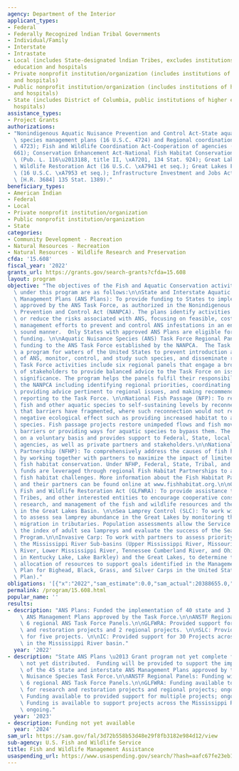 ```yaml
---
agency: Department of the Interior
applicant_types:
- Federal
- Federally Recognized lndian Tribal Governments
- Individual/Family
- Interstate
- Intrastate
- Local (includes State-designated lndian Tribes, excludes institutions of higher
  education and hospitals
- Private nonprofit institution/organization (includes institutions of higher education
  and hospitals)
- Public nonprofit institution/organization (includes institutions of higher education
  and hospitals)
- State (includes District of Columbia, public institutions of higher education and
  hospitals)
assistance_types:
- Project Grants
authorizations:
- "Nonindigenous Aquatic Nuisance Prevention and Control Act-State aquatic nuisance\
  \ species management plans (16 U.S.C. 4724) and Regional coordination (16 U.S.C.\
  \ 4723); Fish and Wildlife Coordination Act-Cooperation of agencies (16 U.S.C. \xA7\
  661); Conservation Enhancement Act-National Fish Habitat Conservation Through Partnerships\
  \ (Pub. L. 116\u2013188, title II, \xA7201, 134 Stat. 924); Great Lakes Fish and\
  \ Wildlife Restoration Act (16 U.S.C. \xA7941 et seq.); Great Lakes Fishery Act\
  \ (16 U.S.C. \xA7953 et seq.); Infrastructure Investment and Jobs Act (Pub. L. 117-58\
  \ [H.R. 3684] 135 Stat. 1389)."
beneficiary_types:
- American Indian
- Federal
- Local
- Private nonprofit institution/organization
- Public nonprofit institution/organization
- State
categories:
- Community Development - Recreation
- Natural Resources - Recreation
- Natural Resources - Wildlife Research and Preservation
cfda: '15.608'
fiscal_year: '2022'
grants_url: https://grants.gov/search-grants?cfda=15.608
layout: program
objective: "The objectives of the Fish and Aquatic Conservation activities conducted\
  \ under this program are as follows:\n\nState and Interstate Aquatic Nuisance Species\
  \ Management Plans (ANS Plans): To provide funding to States to implement ANS Plans\
  \ approved by the ANS Task Force, as authorized in the Nonindigenous Aquatic Nuisance\
  \ Prevention and Control Act (NANPCA). The plans identify activities needed to eliminate\
  \ or reduce the risks associated with ANS, focusing on feasible, cost-effective\
  \ management efforts to prevent and control ANS infestations in an environmentally\
  \ sound manner.  Only States with approved ANS Plans are eligible for this annual\
  \ funding. \n\nAquatic Nuisance Species (ANS) Task Force Regional Panels: To provide\
  \ funding to the ANS Task Force established by the NANPCA.  The Task Force implements\
  \ a program for waters of the United States to prevent introduction and dispersal\
  \ of ANS, monitor, control, and study such species, and disseminate related information.\
  \ Task Force activities include six regional panels that engage a broad spectrum\
  \ of stakeholders to provide balanced advice to the Task Force on issues of regional\
  \ significance. The program helps the panels fulfil their responsibilities under\
  \ the NANPCA including identifying regional priorities, coordinating regional activities,\
  \ providing advice pertinent to regional issues, and making recommendations and\
  \ reporting to the Task Force. \n\nNational Fish Passage (NFP): To restore native\
  \ fish and other aquatic species to self-sustaining levels by reconnecting habitat\
  \ that barriers have fragmented, where such reconnection would not result in a net\
  \ negative ecological effect such as providing increased habitat to aquatic nuisance\
  \ species. Fish passage projects restore unimpeded flows and fish movement by removing\
  \ barriers or providing ways for aquatic species to bypass them. The program works\
  \ on a voluntary basis and provides support to Federal, State, local, and tribal\
  \ agencies, as well as private partners and stakeholders.\n\nNational Fish Habitat\
  \ Partnership (NFHP): To comprehensively address the causes of fish habitat decline\
  \ by working together with partners to maximize the impact of limited funding for\
  \ fish habitat conservation. Under NFHP, Federal, State, Tribal, and privately-raised\
  \ funds are leveraged through regional Fish Habitat Partnerships to address the\
  \ fish habitat challenges. More information about the Fish Habitat Partnerships\
  \ and their partners can be found online at www.fishhabitat.org.\n\nGreat Lakes\
  \ Fish and Wildlife Restoration Act (GLFWRA): To provide assistance to States, Indian\
  \ Tribes, and other interested entities to encourage cooperative conservation, restoration,\
  \ research, and management of the fish and wildlife resources and their habitats\
  \ in the Great Lakes Basin. \n\nSea Lamprey Control (SLC): To work with partners\
  \ to assess sea lamprey abundance in the Great Lakes by monitoring the spring spawning\
  \ migration in tributaries. Population assessments allow the Service to estimate\
  \ the index of adult sea lampreys and evaluate the success of the Sea Lamprey Control\
  \ Program.\n\nInvasive Carp: To work with partners to assess priority needs across\
  \ the Mississippi River Sub-basins (Upper Mississippi River, Missouri River, Arkansas-Red-White\
  \ River, Lower Mississippi River, Tennessee Cumberland River, and Ohio River including\
  \ in Kentucky Lake, Lake Barkley) and the Great Lakes, to determine the most effective\
  \ allocation of resources to support goals identified in the Management and Control\
  \ Plan for Bighead, Black, Grass, and Silver Carps in the United States (National\
  \ Plan)."
obligations: '[{"x":"2022","sam_estimate":0.0,"sam_actual":20388655.0,"usa_spending_actual":85201011.34},{"x":"2023","sam_estimate":25977656.0,"sam_actual":0.0,"usa_spending_actual":25836709.88},{"x":"2024","sam_estimate":25977654.0,"sam_actual":0.0,"usa_spending_actual":0.0}]'
permalink: /program/15.608.html
popular_name: ''
results:
- description: "ANS Plans: Funded the implementation of 40 state and 3 interstate\
    \ ANS Management Plans approved by the Task Force.\n\nANSTF Regional Panels: Funded\
    \ 6 regional ANS Task Force Panels.\n\nGLFWRA: Provided support for 10 research\
    \ and restoration projects and 2 regional projects. \n\nSLC: Provided support\
    \ for five projects. \n\nIC: Provided support for 30 Projects across 18 states\
    \ in the Mississippi River basin."
  year: '2022'
- description: "State ANS Plans \u2013 Grant program not yet complete for FY23.  Funding\
    \ not yet distributed.  Funding will be provided to support the implementation\
    \ of the 45 state and interstate ANS Management Plans approved by the Aquatic\
    \ Nuisance Species Task Force.\n\nANSTF Regional Panels: Funding will support\
    \ 6 regional ANS Task Force Panels.\n\nGLFWRA: Funding available to provide support\
    \ for research and restoration projects and regional projects; ongoing. \n\nSLC:\
    \ Funding available to provided support for multiple projects; ongoing. \n\nIC:\
    \ Funding is available to support projects across the Mississippi River basin;\
    \ ongoing."
  year: '2023'
- description: Funding not yet available
  year: '2024'
sam_url: https://sam.gov/fal/3d72b558b53d48e29f8fb3182e984d12/view
sub-agency: U.S. Fish and Wildlife Service
title: Fish and Wildlife Management Assistance
usaspending_url: https://www.usaspending.gov/search/?hash=aafc67fe23eb1fde8d742f06cba8fccf
---
```

